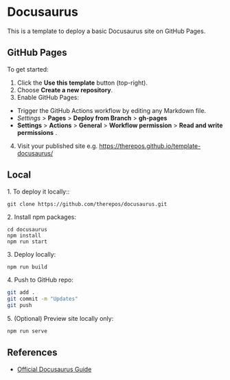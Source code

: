 # Docusaurus
This is a template to deploy a basic Docusaurus site on GitHub Pages.

## GitHub Pages
To get started:

1. Click the **Use this template** button (top-right).  
2. Choose **Create a new repository**.  
3. Enable GitHub Pages:  
- Trigger the GitHub Actions workflow by editing any Markdown file.  
- <em>Settings</em> > **Pages** > **Deploy from Branch** > **gh-pages**  
- **Settings** > **Actions** > **General** > **Workflow permission** > **Read and write permissions**   .
4. Visit your published site e.g. https://therepos.github.io/template-docusaurus/

## Local 
1\. To deploy it locally::  
```
git clone https://github.com/therepos/docusaurus.git
```

2\. Install npm packages:
```
cd docusaurus
npm install
npm run start
```

3\. Deploy locally:
```bash
npm run build
```

4\. Push to GitHub repo:
```bash
git add . 
git commit -m "Updates"
git push
```

5\. (Optional) Preview site locally only:
```bash
npm run serve
```

## References
- [Official Docusaurus Guide](https://docusaurus.io/docs)
